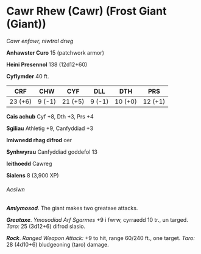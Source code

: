 # Cawr Rhew (Cawr) (Frost Giant (Giant))

*Cawr enfawr, niwtral drwg*

**Anhawster Curo** 15 (patchwork armor)

**Heini Presennol** 138 (12d12+60)

**Cyflymder** 40 ft.

| CRF     | CHW    | CYF     | DLL    | DTH     | PRS     |
|---------|--------|---------|--------|---------|---------|
| 23 (+6) | 9 (-1) | 21 (+5) | 9 (-1) | 10 (+0) | 12 (+1) |

**Cais achub** Cyf +8, Dth +3, Prs +4

**Sgiliau** Athletig +9, Canfyddiad +3

**Imiwnedd rhag difrod** oer

**Synhwyrau** Canfyddiad goddefol 13

**Ieithoedd** Cawreg

**Sialens** 8 (3,900 XP)

###### Acsiwn

***Amlymosod***. The giant makes two greataxe attacks.

***Greataxe***. *Ymosodiad Arf Sgarmes* +9 i fwrw, cyrraedd 10 tr., un targed. *Taro:* 25 (3d12+6) difrod slasio.

***Rock***. *Ranged Weapon Attack:* +9 to hit, range 60/240 ft., one target. *Taro:* 28 (4d10+6) bludgeoning (taro) damage.